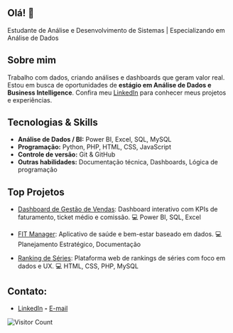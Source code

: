 ## Olá! 👋 

Estudante de Análise e Desenvolvimento de Sistemas | Especializando em Análise de Dados  

## Sobre mim

Trabalho com dados, criando análises e dashboards que geram valor real. Estou em busca de oportunidades de **estágio em Análise de Dados e Business Intelligence**. Confira meu [LinkedIn](https://www.linkedin.com/in/allansiqueira1) para conhecer meus projetos e experiências.


## Tecnologias & Skills
- **Análise de Dados / BI:** Power BI, Excel, SQL, MySQL
- **Programação:** Python, PHP, HTML, CSS, JavaScript
- **Controle de versão:** Git & GitHub
- **Outras habilidades:** Documentação técnica, Dashboards, Lógica de programação


## Top Projetos

- [Dashboard de Gestão de Vendas](https://www.linkedin.com/in/allansiqueira1/details/projects/): Dashboard interativo com KPIs de faturamento, ticket médio e comissão. 💻 Power BI, SQL, Excel

- [FIT Manager](https://www.linkedin.com/in/allansiqueira1/details/projects/): Aplicativo de saúde e bem-estar baseado em dados. 💻 Planejamento Estratégico, Documentação

- [Ranking de Séries](https://github.com/Allanvs0/RankingSeries): Plataforma web de rankings de séries com foco em dados e UX. 💻 HTML, CSS, PHP, MySQL


## Contato:

- [LinkedIn](https://www.linkedin.com/in/allansiqueira1)  **-** [E-mail](mailto:allanvieirasiqueira@gmail.com)

![Visitor Count](https://profile-counter.glitch.me/Allanvs0/count.svg)
